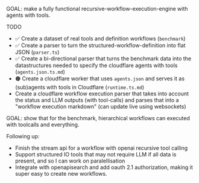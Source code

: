 GOAL: make a fully functional recursive-workflow-execution-engine with agents with tools.

TODO

- ✅ Create a dataset of real tools and definition workflows (`benchmark`)
- ✅ Create a parser to turn the structured-workflow-definition into flat JSON (`parser.ts`)
- ✅ Create a bi-directional parser that turns the benchmark data into the datastructures needed to specify the cloudflare agents with tools (`agents.json.ts.md`)
- 🟠 Create a cloudflare worker that uses `agents.json` and serves it as (sub)agents with tools in Cloudflare (`runtime.ts.md`)
- Create a cloudflare workflow execution parser that takes into account the status and LLM outputs (with tool-calls) and parses that into a "workflow execution markdown" (can update live using websockets)

GOAL: show that for the benchmark, hierarchical workflows can executed with toolcalls and everything.

Following up:

- Finish the stream api for a workflow with openai recursive tool calling
- Support structured IO tools that may not require LLM if all data is present, and so I can work on paralellisation
- Integrate with openapisearch and add oauth 2.1 authorization, making it super easy to create new workflows.
